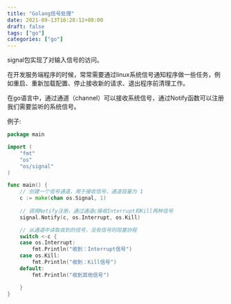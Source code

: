 ```yaml
---
title: "Golang信号处理"
date: 2021-09-13T16:28:12+08:00
draft: false
tags: ["go"]
categories: ["go"]
---
```


signal包实现了对输入信号的访问。

在开发服务端程序的时候，常常需要通过linux系统信号通知程序做一些任务，例如重启、重新加载配置、停止接收新的请求、退出程序前清理工作。

在go语言中，通过通道（channel）可以接收系统信号，通过Notify函数可以注册我们需要监听的系统信号。

例子:

```go
package main

import (
	"fmt"
	"os"
	"os/signal"
)

func main() {
	// 创建一个信号通道，用于接收信号，通道容量为 1
	c := make(chan os.Signal, 1)
	
	// 调用Notify注册，通过通道c接收Interrupt和Kill两种信号
	signal.Notify(c, os.Interrupt, os.Kill)

	// 从通道中读取收到的信号，没有信号则阻塞协程
	switch <-c {
	case os.Interrupt:
		fmt.Println("收到：Interrupt信号")
	case os.Kill:
		fmt.Println("收到：Kill信号")
	default:
		fmt.Println("收到其他信号")

	}
}
```

